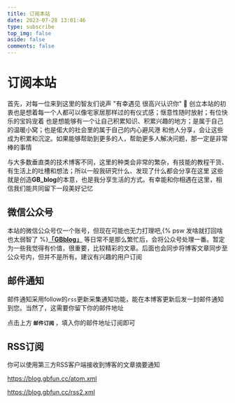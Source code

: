 ```yaml
---
title: 订阅本站
date: 2023-07-28 13:01:46
type: subscribe
top_img: false
aside: false
comments: false
---
```


<!-- 页面内容 -->

# 订阅本站

首先，对每一位来到这里的智友们说声 "有幸遇见 很高兴认识你" 👋
创立本站的初衷也是想着每一个人都可以像宅家居那样过的有仪式感；惬意性随时放射；有位快乐的宝妈宠着
也是想能够有一个让自己积累知识、积累兴趣的地方；是属于自己的温暖小窝；也是偌大的社会里的属于自己的内心避风港
和他人分享，会让这些成为积累和沉淀。如果能够帮助到更多的人，帮助更多人解决问题，那一定是非常棒的事情

与大多数垂直类的技术博客不同，这里的种类会非常的繁杂，有技能的教程干货、有生活上的吐槽和想法；所以一般我研究什么、发现了什么都会分享在这里
这些就是创造<b>GB_blog</b>的本意，也是我分享生活的方式。有幸能和你相遇在这里，相信我们能共同留下一段美好记忆

## 微信公众号

本站的微信公众号仅一个账号，但现在可能也无力打理吧,{% psw 发啥就打回啥也太弱智了 %}<b>[「GBblog」](/wechatOA.html/)</b>
等日常不是那么繁忙后，会将公众号处理一番。暂定为一些我觉得有价值，很重要，比较精彩的文章。后面也会同步将博客文章同步至公众号内，但并不是所有。建议有兴趣的用户订阅

## 邮件通知

邮件通知采用follow的`rss`更新采集通知功能，能在本博客更新后发一封邮件通知到您。当然了，这需要你留下你的邮件地址

点击上方<b> `邮件订阅` </b>，填入你的邮件地址订阅即可

## RSS订阅

你可以使用第三方RSS客户端接收到博客的文章摘要通知

https://blog.gbfun.cc/atom.xml

https://blog.gbfun.cc/rss2.xml

